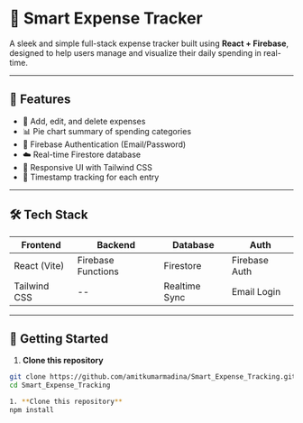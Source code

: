 # 💸 Smart Expense Tracker

A sleek and simple full-stack expense tracker built using **React + Firebase**, designed to help users manage and visualize their daily spending in real-time.

---

## 🔧 Features

- 🧾 Add, edit, and delete expenses
- 📊 Pie chart summary of spending categories
- 🔐 Firebase Authentication (Email/Password)
- ☁️ Real-time Firestore database
- 📱 Responsive UI with Tailwind CSS
- 📅 Timestamp tracking for each entry

---

## 🛠️ Tech Stack

| Frontend       | Backend           | Database      | Auth        |
|----------------|-------------------|---------------|-------------|
| React (Vite)   | Firebase Functions| Firestore     | Firebase Auth |
| Tailwind CSS   | --                | Realtime Sync | Email Login  |

---

## 🚀 Getting Started

1. **Clone this repository**

```bash
git clone https://github.com/amitkumarmadina/Smart_Expense_Tracking.git
cd Smart_Expense_Tracking

1. **Clone this repository**
npm install
